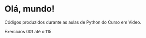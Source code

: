 # Olá, mundo!

 Códigos produzidos durante as aulas de Python do Curso em Video.

 Exercícios 001 até o 115.